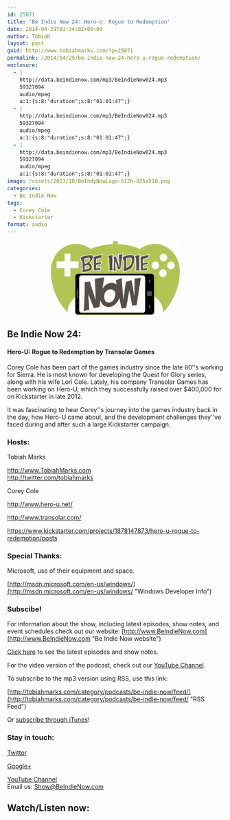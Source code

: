 ```yaml
---
id: 25071
title: 'Be Indie Now 24: Hero-U: Rogue to Redemption'
date: 2014-04-29T01:34:02+00:00
author: Tobiah
layout: post
guid: http://www.tobiahmarks.com/?p=25071
permalink: /2014/04/29/be-indie-now-24-hero-u-rogue-redemption/
enclosure:
  - |
    http://data.beindienow.com/mp3/BeIndieNow024.mp3
    59327094
    audio/mpeg
    a:1:{s:8:"duration";s:8:"01:01:47";}
  - |
    http://data.beindienow.com/mp3/BeIndieNow024.mp3
    59327094
    audio/mpeg
    a:1:{s:8:"duration";s:8:"01:01:47";}
  - |
    http://data.beindienow.com/mp3/BeIndieNow024.mp3
    59327094
    audio/mpeg
    a:1:{s:8:"duration";s:8:"01:01:47";}
image: /assets/2013/10/BeIndyNowLogo-512h-825x510.png
categories:
  - Be Indie Now
tags:
  - Corey Cole
  - Kickstarter
format: audio
---
```

<p style="text-align: center;">
  <img class="aligncenter" src="/assets/2013/10/BeIndyNowLogo-512h-300x173.png?resize=300%2C172" alt="Be Indie Now 24" width="300" height="172" data-recalc-dims="1" />
</p>

## Be Indie Now 24:

#### Hero-U: Rogue to Redemption by Transolar Games

Corey Cole has been part of the games industry since the late 80''s working for&nbsp;Sierra. He is most known for developing the Quest for Glory series, along with his wife Lori Cole. Lately, his company Transolar Games has been working on Hero-U, which they successfully raised over $400,000 for on Kickstarter in late 2012.

It was fascinating to hear Corey''s journey into the games industry back in the day, how Hero-U came about, and the development challenges they''ve faced during and after such a large Kickstarter campaign.

#### <!--more-->

### Hosts:

Tobiah Marks
  
<a title="Tobiah Twitter" href="http://twitter.com/tobiahmarks" target="_blank">http://www.TobiahMarks.com<br /> http://twitter.com/tobiahmarks</a>

Corey Cole
  
<http://www.hero-u.net/>
  
<http://www.transolar.com/>
  
<https://www.kickstarter.com/projects/1878147873/hero-u-rogue-to-redemption/posts>

### Special Thanks:

Microsoft, use of their equipment and space.
  
[http://msdn.microsoft.com/en-us/windows/](http://msdn.microsoft.com/en-us/windows/ "Windows Developer Info")

### Subscibe!

For information about the show, including latest episodes, show notes, and event schedules check out our website: [http://www.BeIndieNow.com](http://www.BeIndieNow.com "Be Indie Now website")

[Click here](http://tobiahmarks.com/category/podcasts/be-indie-now/ "Be Indie Now episodes and show notes") to see the latest episodes and show notes.

For the video version of the podcast, check out our <a title="YouTube" href="http://www.youtube.com/channel/UCW6QQfnk1In7woq619zgD0g" target="_blank">YouTube Channel</a>.

To subscribe to the mp3 version using RSS, use this link:
  
[http://tobiahmarks.com/category/podcasts/be-indie-now/feed/](http://tobiahmarks.com/category/podcasts/be-indie-now/feed/ "RSS Feed")

Or <a title="iTunes" href="https://itunes.apple.com/us/podcast/be-indie-now/id734501818 " target="_blank">subscribe through iTunes</a>!

### Stay in touch:

<a title="Twitter" href="http://twitter.com/BeIndieNow" target="_blank">Twitter</a>
  
<a href="https://plus.google.com/105885018850238693949" target="_blank" rel="publisher">Google+</a>
  
<a title="YouTube" href="http://www.youtube.com/channel/UCW6QQfnk1In7woq619zgD0g" target="_blank">YouTube Channel<br /> </a>Email us: <Show@BeIndieNow.com>

## Watch/Listen now: